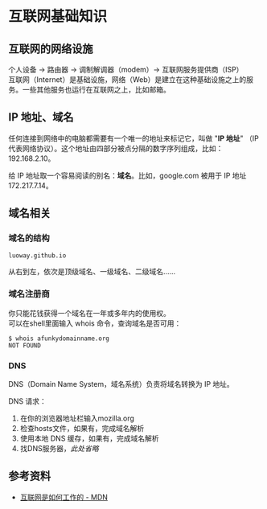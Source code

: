 # 互联网基础知识
## 互联网的网络设施
个人设备 → 路由器 → 调制解调器（modem）→ 互联网服务提供商（ISP）  
互联网（Internet）是基础设施，网络（Web）是建立在这种基础设施之上的服务。一些其他服务也运行在互联网之上，比如邮箱。

## IP 地址、域名
任何连接到网络中的电脑都需要有一个唯一的地址来标记它，叫做 "**IP 地址**" （IP 代表网络协议）。这个地址由四部分被点分隔的数字序列组成，比如：192.168.2.10。

给 IP 地址取一个容易阅读的别名：**域名**。比如，google.com 被用于 IP 地址 172.217.7.14。

## 域名相关

### 域名的结构
```
luoway.github.io
```
从右到左，依次是顶级域名、一级域名、二级域名……

### 域名注册商
你只能花钱获得一个域名在一年或多年内的使用权。  
可以在shell里面输入 whois 命令，查询域名是否可用：
```shell
$ whois afunkydomainname.org
NOT FOUND
```

### DNS
DNS（Domain Name System，域名系统）负责将域名转换为 IP 地址。

DNS 请求：  
1. 在你的浏览器地址栏输入mozilla.org
2. 检查hosts文件，如果有，完成域名解析
3. 使用本地 DNS 缓存，如果有，完成域名解析
4. 找DNS服务器，*此处省略*

## 参考资料

- [互联网是如何工作的 - MDN](https://developer.mozilla.org/zh-CN/docs/Learn/Common_questions/Web_mechanics/How_does_the_Internet_work)
